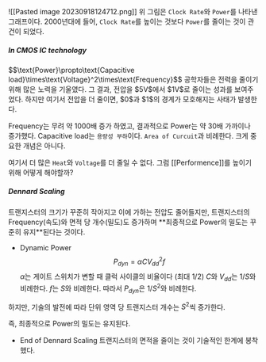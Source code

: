 ![[Pasted image 20230918124712.png]]
위 그림은 `Clock Rate`와 `Power`를 나타낸 그래프이다.
2000년대에 들어, `Clock Rate`를 높이는 것보다 `Power`를 줄이는 것이 관건이 되었다.

<h5>In CMOS IC technology</h5>
$$\text{Power}\propto\text{Capacitive load}\times\text{Voltage}^2\times\text{Frequency}$$
공학자들은 전력을 줄이기 위해 많은 노력을 기울였다. 그 결과, 전압을 $5V$에서 $1V$로 줄이는 성과를 보여주었다. 하지만 여기서 전압을 더 줄이면, $0$과 $1$의 경계가 모호해지는 사태가 발생한다.

$\text{Frequency}$는 무려 약 1000배 증가 하였고, 결과적으로 $\text{Power}$는 약 30배 가까이나 증가했다.
$\text{Capacitive load}$는 `용량성 부하`이다. `Area of Curcuit`과 비례한다. 크게 중요한 개념은 아니다.

여기서 더 많은 `Heat`와 `Voltage`를 더 줄일 수 없다.
그럼 [[Performence]]를 높이기 위해 어떻게 해야할까?

<h5>Dennard Scaling</h5>
트랜지스터의 크기가 꾸준히 작아지고 이에 가하는 전압도 줄어들지만, 트랜지스터의 Frequency(속도)와 면적 당 개수(밀도)도 증가하며 **최종적으로 Power의 밀도는 꾸준히 유지**된다는 것이다.

* Dynamic Power
$$P_{dyn}=\alpha C{V_{dd}}^2f$$
$\alpha$는 게이트 스위치가 변할 때 클럭 사이클의 비율이다 (최대 $1/2$)
$C$와 $V_{dd}$는 $1/S$와 비례한다.
$f$는 $S$와 비례한다.
따라서 $P_{dyn}$은 $1/S^2$와 비례한다.

하지만, 기술의 발전에 따라 단위 영역 당 트랜지스터 개수는 $S^2$씩 증가한다.

즉, 최종적으로 Power의 밀도는 유지된다.

* End of Dennard Scaling
트랜지스터의 면적을 줄이는 것이 기술적인 한계에 봉착했다.